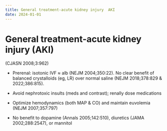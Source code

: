 ```yaml
---
title: General treatment-acute kidney injury  AKI 
date: 2024-01-01
---
```

# General treatment-acute kidney injury (AKI)

 (CJASN 2008;3:962)

* Prerenal: isotonic IVF ≈ alb (NEJM 2004;350:22). No clear benefit of balanced crystalloids (eg, LR) over normal saline (NEJM 2018;378:829 & 2022;386:815).

* Avoid nephrotoxic insults (meds and contrast); renally dose medications

* Optimize hemodynamics (both MAP & CO) and maintain euvolemia (NEJM 2007;357:797)

* No benefit to dopamine (Annals 2005;142:510), diuretics (JAMA 2002;288:2547), or mannitol
